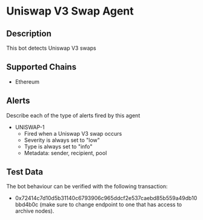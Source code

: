 # Uniswap V3 Swap Agent

## Description

This bot detects Uniswap V3 swaps

## Supported Chains

- Ethereum

## Alerts

Describe each of the type of alerts fired by this agent

- UNISWAP-1
  - Fired when a Uniswap V3 swap occurs
  - Severity is always set to "low"
  - Type is always set to "info"
  - Metadata: sender, recipient, pool

## Test Data

The bot behaviour can be verified with the following transaction:

- 0x72414c7d10d5b31140c6793906c965ddcf2e537caebd85b559a49db10bbd4b0c (make sure to change endpoint to one that has access to archive nodes).
